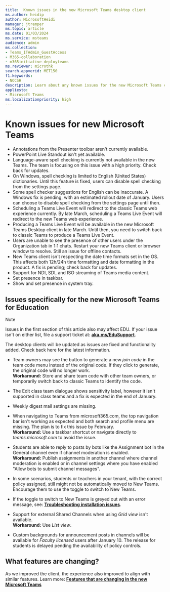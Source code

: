 ```yaml
---
title:  Known issues in the new Microsoft Teams desktop client
ms.author: heidip
author: MicrosoftHeidi
manager: jtremper
ms.topic: article
ms.date: 01/03/2024
ms.service: msteams
audience: admin
ms.collection: 
- Teams_ITAdmin_GuestAccess
- M365-collaboration
- m365initiative-deployteams
ms.reviewer: microthk
search.appverid: MET150
f1.keywords:
- NOCSH
description: Learn about any known issues for the new Microsoft Teams client. 
appliesto: 
- Microsoft Teams
ms.localizationpriority: high
---
```

# Known issues for new Microsoft Teams

- Annotations from the Presenter toolbar aren't currently available.
- PowerPoint Live Standout isn't yet available.
- Language-aware spell checking is currently not available in the new Teams. The team is focusing on this issue with a high priority. Check back for updates.
- On Windows, spell checking is limited to English (United States) dictionaries. Until this feature is fixed, users can disable spell checking from the settings page.
- Some spell checker suggestions for English can be inaccurate. A Windows fix is pending, with an estimated rollout date of January. Users can choose to disable spell checking from the settings page until then.
- Scheduling a Teams Live Event will redirect to the classic Teams web experience currently. By late March, scheduling a Teams Live Event will redirect to the new Teams web experience. 
- Producing a Teams Live Event will be available in the new Microsoft Teams Desktop client in late March. Until then, you need to switch back to classic Teams to produce a Teams Live Event. 
- Users are unable to see the presence of other users under the Organization tab in 1:1 chats. Restart your new Teams client or browser window to resolve. Still an issue for offline contacts.
- New Teams client isn't respecting the date time formats set in the OS. This affects both 12h/24h time formatting and date formatting in the product. A fix is pending; check back for updates.
- Support for NDI, SDI, and ISO streaming of Teams media content.
- Set presence in taskbar.
- Show and set presence in system tray.

## Issues specifically for the new Microsoft Teams for Education

>[!Note]
>Issues in the first section of this article also may affect EDU. If your issue isn't on either list, file a support ticket at: [**aka.ms/EduSupport**](https://aka.ms/edusupport).
>  
>The desktop clients will be updated as issues are fixed and functionality added. Check back here for the latest information.


- Team owners may see the button to generate a new *join code* in the team code menu instead of the original code. If they click to generate, the original code will no longer work. </br>**Workaround:** Store and share team code with other team owners, or temporarily switch back to classic Teams to identify the code.


- The Edit class team dialogue shows sensitivity label, however it isn't supported in class teams and a fix is expected in the end of January. 

- Weekly digest mail settings are missing.

- When navigating to Teams from microsoft365.com, the top navigation bar isn't working as expected and both search and profile menu are missing. The plan is to fix this issue by February.</br>**Workaround:** Use a taskbar shortcut or navigate directly to *teams.microsoft.com* to avoid the issue.

- Students are able to reply to posts by bots like the Assignment bot in the General channel even if channel moderation is enabled.</br>**Workaround:** Publish assignments in another channel where channel moderation is enabled or in channel settings where you have enabled "Allow bots to submit channel messages".

- In some scenarios, students or teachers in your tenant, with the correct policy assigned, still might not be automatically moved to New Teams. Encourage them to use the toggle to switch to New Teams.

- If the toggle to switch to New Teams is greyed out with an error message, see: [**Troubleshooting installation issues**](new-teams-troubleshooting-installation.md).
- Support for external Shared Channels when using *Grid view* isn't available.</br>**Workaround:** Use *List view*.

- Custom backgrounds for announcement posts in channels will be available for *Faculty licensed* users after January 10. The release for students is delayed pending the availability of policy controls.

## What features are changing?

As we improved the client, the experience also improved to align with similar features. Learn more: [**Features that are changing in the new Microsoft Teams**](new-teams-whats-changing.md)
